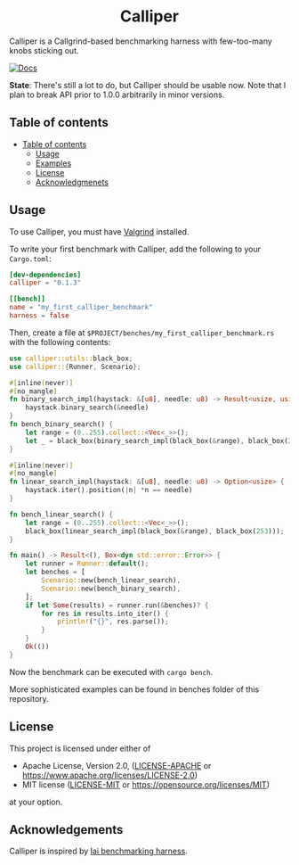 <h1 align="center">Calliper</h1>
Calliper is a Callgrind-based benchmarking harness with few-too-many knobs sticking out.

[![Docs](https://docs.rs/calliper/badge.svg)](https://docs.rs/calliper)

**State**: There's still a lot to do, but Calliper should be usable now. Note that I plan to break API prior to 1.0.0 arbitrarily in minor versions.
## Table of contents

- [Table of contents](#table-of-contents)
  - [Usage](#usage)
  - [Examples](#examples)
  - [License](#license)
  - [Acknowledgmenets](#acknowledgements)

## Usage
To use Calliper, you must have [Valgrind](https://valgrind.org/) installed. 

To write your first benchmark with Calliper, add the following to your `Cargo.toml`:
```toml
[dev-dependencies]
calliper = "0.1.3"

[[bench]]
name = "my_first_calliper_benchmark"
harness = false
```

Then, create a file at `$PROJECT/benches/my_first_calliper_benchmark.rs` with the following contents:

```rust
use calliper::utils::black_box;
use calliper::{Runner, Scenario};

#[inline(never)]
#[no_mangle]
fn binary_search_impl(haystack: &[u8], needle: u8) -> Result<usize, usize> {
    haystack.binary_search(&needle)
}
fn bench_binary_search() {
    let range = (0..255).collect::<Vec<_>>();
    let _ = black_box(binary_search_impl(black_box(&range), black_box(253)));
}

#[inline(never)]
#[no_mangle]
fn linear_search_impl(haystack: &[u8], needle: u8) -> Option<usize> {
    haystack.iter().position(|n| *n == needle)
}

fn bench_linear_search() {
    let range = (0..255).collect::<Vec<_>>();
    black_box(linear_search_impl(black_box(&range), black_box(253)));
}

fn main() -> Result<(), Box<dyn std::error::Error>> {
    let runner = Runner::default();
    let benches = [
        Scenario::new(bench_linear_search),
        Scenario::new(bench_binary_search),
    ];
    if let Some(results) = runner.run(&benches)? {
        for res in results.into_iter() {
            println!("{}", res.parse());
        }
    }
    Ok(())
}
```

Now the benchmark can be executed with `cargo bench`. 

More sophisticated examples can be found in benches folder of this repository.

## License

This project is licensed under either of

 * Apache License, Version 2.0, ([LICENSE-APACHE](LICENSE-APACHE) or
   https://www.apache.org/licenses/LICENSE-2.0)
 * MIT license ([LICENSE-MIT](LICENSE-MIT) or
   https://opensource.org/licenses/MIT)

at your option.

## Acknowledgements
Calliper is inspired by [Iai benchmarking harness](https://github.com/bheisler/iai).

